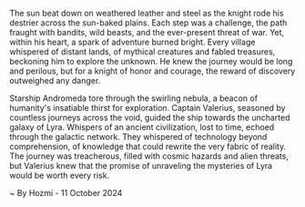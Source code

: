 
The sun beat down on weathered leather and steel as the knight rode his destrier across the sun-baked plains. Each step was a challenge, the path fraught with bandits, wild beasts, and the ever-present threat of war. Yet, within his heart, a spark of adventure burned bright. Every village whispered of distant lands, of mythical creatures and fabled treasures, beckoning him to explore the unknown. He knew the journey would be long and perilous, but for a knight of honor and courage, the reward of discovery outweighed any danger.

Starship Andromeda tore through the swirling nebula, a beacon of humanity's insatiable thirst for exploration. Captain Valerius, seasoned by countless journeys across the void, guided the ship towards the uncharted galaxy of Lyra. Whispers of an ancient civilization, lost to time, echoed through the galactic network. They whispered of technology beyond comprehension, of knowledge that could rewrite the very fabric of reality. The journey was treacherous, filled with cosmic hazards and alien threats, but Valerius knew that the promise of unraveling the mysteries of Lyra would be worth every risk. 

~ By Hozmi - 11 October 2024
